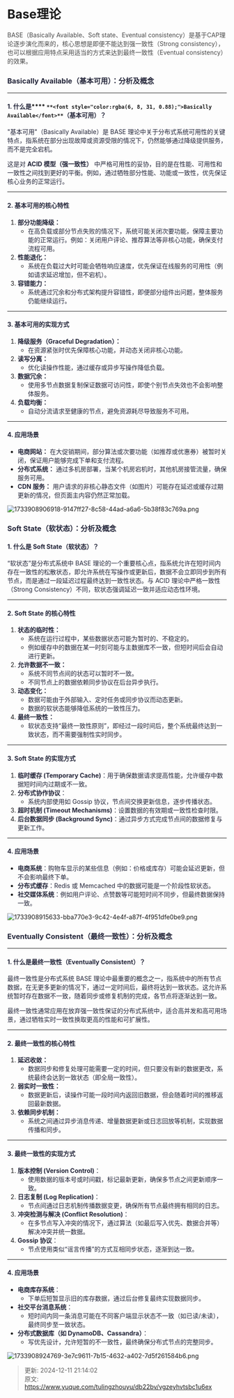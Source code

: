 # Base理论

<font style="color:rgb(74, 74, 74);">BASE（Basically Available、Soft state、Eventual consistency）是基于CAP理论逐步演化而来的，核心思想是即便不能达到强一致性（Strong consistency），也可以根据应用特点采用适当的方式来达到最终一致性（Eventual consistency）的效果。</font>

### **<font style="color:rgba(6, 8, 31, 0.88);">Basically Available（基本可用）：分析及概念</font>**
---

#### **<font style="color:rgba(6, 8, 31, 0.88);">1. 什么是</font>****<font style="color:rgba(6, 8, 31, 0.88);"> </font>**`**<font style="color:rgba(6, 8, 31, 0.88);">Basically Available</font>**`**<font style="color:rgba(6, 8, 31, 0.88);">（基本可用）？</font>**
<font style="color:rgba(6, 8, 31, 0.88);">"基本可用"（Basically Available）是 BASE 理论中关于分布式系统可用性的关键特点，指系统在部分出现故障或资源受限的情况下，仍然能够通过降级提供服务，而不是完全宕机。</font>

<font style="color:rgba(6, 8, 31, 0.88);">这是对</font><font style="color:rgba(6, 8, 31, 0.88);"> </font>**<font style="color:rgba(6, 8, 31, 0.88);">ACID 模型（强一致性）</font>**<font style="color:rgba(6, 8, 31, 0.88);"> </font><font style="color:rgba(6, 8, 31, 0.88);">中严格可用性的妥协，目的是在性能、可用性和一致性之间找到更好的平衡。例如，通过牺牲部分性能、功能或一致性，优先保证核心业务的正常运行。</font>

---

#### **<font style="color:rgba(6, 8, 31, 0.88);">2. 基本可用的核心特性</font>**
1. **<font style="color:rgba(6, 8, 31, 0.88);">部分功能降级：</font>**
    - <font style="color:rgba(6, 8, 31, 0.88);">在高负载或部分节点失败的情况下，系统可能关闭次要功能，保障主要功能的正常运行。例如：关闭用户评论、推荐算法等非核心功能，确保支付流程可用。</font>
2. **<font style="color:rgba(6, 8, 31, 0.88);">性能退化：</font>**
    - <font style="color:rgba(6, 8, 31, 0.88);">系统在负载过大时可能会牺牲响应速度，优先保证在线服务的可用性（例如请求延迟增加，但不宕机）。</font>
3. **<font style="color:rgba(6, 8, 31, 0.88);">容错能力：</font>**
    - <font style="color:rgba(6, 8, 31, 0.88);">系统通过冗余和分布式架构提升容错性，即便部分组件出问题，整体服务仍能继续运行。</font>

---

#### **<font style="color:rgba(6, 8, 31, 0.88);">3. 基本可用的实现方式</font>**
1. **<font style="color:rgba(6, 8, 31, 0.88);">降级服务（Graceful Degradation）：</font>**
    - <font style="color:rgba(6, 8, 31, 0.88);">在资源紧张时优先保障核心功能，并动态关闭非核心功能。</font>
2. **<font style="color:rgba(6, 8, 31, 0.88);">读写分离：</font>**
    - <font style="color:rgba(6, 8, 31, 0.88);">优化读操作性能，通过缓存或异步写操作降低负载。</font>
3. **<font style="color:rgba(6, 8, 31, 0.88);">数据冗余：</font>**
    - <font style="color:rgba(6, 8, 31, 0.88);">使用多节点数据复制保证数据可访问性，即使个别节点失效也不会影响整体服务。</font>
4. **<font style="color:rgba(6, 8, 31, 0.88);">负载均衡：</font>**
    - <font style="color:rgba(6, 8, 31, 0.88);">自动分流请求至健康的节点，避免资源耗尽导致服务不可用。</font>

---

#### **<font style="color:rgba(6, 8, 31, 0.88);">4. 应用场景</font>**
+ **<font style="color:rgba(6, 8, 31, 0.88);">电商网站：</font>**<font style="color:rgba(6, 8, 31, 0.88);"> </font><font style="color:rgba(6, 8, 31, 0.88);">在大促销期间，部分算法或次要功能（如推荐或优惠券）被暂时关闭，保证用户能够完成下单和支付流程。</font>
+ **<font style="color:rgba(6, 8, 31, 0.88);">分布式系统：</font>**<font style="color:rgba(6, 8, 31, 0.88);"> </font><font style="color:rgba(6, 8, 31, 0.88);">通过多机房部署，当某个机房宕机时，其他机房接管流量，确保服务可用。</font>
+ **<font style="color:rgba(6, 8, 31, 0.88);">CDN 服务：</font>**<font style="color:rgba(6, 8, 31, 0.88);"> 用户请求的非核心静态文件（如图片）可能存在延迟或缓存过期更新的情况，但页面主内容仍然正常加载。</font>

![1733908906918-9147ff27-8c58-44ad-a6a6-5b38f83c769a.png](./img/IQWZ2uUtdP7xcXkb/1733908906918-9147ff27-8c58-44ad-a6a6-5b38f83c769a-783044.png)

### **<font style="color:rgba(6, 8, 31, 0.88);">Soft State（软状态）：分析及概念</font>**
#### **<font style="color:rgba(6, 8, 31, 0.88);">1. 什么是 Soft State（软状态）？</font>**
<font style="color:rgba(6, 8, 31, 0.88);">“软状态”是分布式系统中 BASE 理论的一个重要核心点，指系统允许在短时间内存在一致性的松散状态，即允许系统在写操作或更新后，数据不会立即同步到所有节点，而是通过一段延迟过程最终达到一致性状态。与 ACID 理论中严格一致性（Strong Consistency）不同，软状态强调延迟一致并适应动态性环境。</font>

---

#### **<font style="color:rgba(6, 8, 31, 0.88);">2. Soft State 的核心特性</font>**
1. **<font style="color:rgba(6, 8, 31, 0.88);">状态的临时性：</font>**
    - <font style="color:rgba(6, 8, 31, 0.88);">系统在运行过程中，某些数据状态可能为暂时的、不稳定的。</font>
    - <font style="color:rgba(6, 8, 31, 0.88);">例如缓存中的数据在某一时刻可能与主数据库不一致，但短时间后会自动进行更新。</font>
2. **<font style="color:rgba(6, 8, 31, 0.88);">允许数据不一致：</font>**
    - <font style="color:rgba(6, 8, 31, 0.88);">系统不同节点间的状态可以暂时不一致。</font>
    - <font style="color:rgba(6, 8, 31, 0.88);">不同节点上的数据依赖同步协议在后台异步执行。</font>
3. **<font style="color:rgba(6, 8, 31, 0.88);">动态变化：</font>**
    - <font style="color:rgba(6, 8, 31, 0.88);">数据可能由于外部输入、定时任务或同步协议而动态更新。</font>
    - <font style="color:rgba(6, 8, 31, 0.88);">数据的软状态能够降低系统的一致性压力。</font>
4. **<font style="color:rgba(6, 8, 31, 0.88);">最终一致性：</font>**
    - <font style="color:rgba(6, 8, 31, 0.88);">软状态支持“最终一致性原则”，即经过一段时间后，整个系统最终达到一致状态，而不需要强制性实时同步。</font>

---

#### **<font style="color:rgba(6, 8, 31, 0.88);">3. Soft State 的实现方式</font>**
1. **<font style="color:rgba(6, 8, 31, 0.88);">临时缓存 (Temporary Cache)</font>**<font style="color:rgba(6, 8, 31, 0.88);">：用于确保数据请求提高性能，允许缓存中数据短时间内过期或不一致。</font>
2. **<font style="color:rgba(6, 8, 31, 0.88);">分布式协作协议</font>**<font style="color:rgba(6, 8, 31, 0.88);">：</font>
    - <font style="color:rgba(6, 8, 31, 0.88);">系统内部使用如 Gossip 协议，节点间交换更新信息，逐步传播状态。</font>
3. **<font style="color:rgba(6, 8, 31, 0.88);">超时机制 (Timeout Mechanisms)</font>**<font style="color:rgba(6, 8, 31, 0.88);">：设置数据的有效期或一致性检查时限。</font>
4. **<font style="color:rgba(6, 8, 31, 0.88);">后台数据同步 (Background Sync)</font>**<font style="color:rgba(6, 8, 31, 0.88);">：通过异步方式完成节点间的数据修复与更新工作。</font>

---

#### **<font style="color:rgba(6, 8, 31, 0.88);">4. 应用场景</font>**
+ **<font style="color:rgba(6, 8, 31, 0.88);">电商系统</font>**<font style="color:rgba(6, 8, 31, 0.88);">：购物车显示的某些信息（例如：价格或库存）可能会延迟更新，但不会影响最终下单。</font>
+ **<font style="color:rgba(6, 8, 31, 0.88);">分布式缓存</font>**<font style="color:rgba(6, 8, 31, 0.88);">：Redis 或 Memcached 中的数据可能是一个阶段性软状态。</font>
+ **<font style="color:rgba(6, 8, 31, 0.88);">社交媒体系统</font>**<font style="color:rgba(6, 8, 31, 0.88);">：例如用户评论、点赞数等可能短时间不同步，但最终数据保持一致。</font>

![1733908915633-bba770e3-9c42-4e4f-a87f-4f951dfe0be9.png](./img/IQWZ2uUtdP7xcXkb/1733908915633-bba770e3-9c42-4e4f-a87f-4f951dfe0be9-177428.png)

### **<font style="color:rgba(6, 8, 31, 0.88);">Eventually Consistent（最终一致性）：分析及概念</font>**
---

#### **<font style="color:rgba(6, 8, 31, 0.88);">1. 什么是最终一致性（Eventually Consistent）？</font>**
<font style="color:rgba(6, 8, 31, 0.88);">最终一致性是分布式系统 BASE 理论中最重要的概念之一，指系统中的所有节点数据，在无更多更新的情况下，通过一定时间后，最终将达到一致状态。这允许系统暂时存在数据不一致，随着同步或修复机制的完成，各节点将逐渐达到一致。</font>

<font style="color:rgba(6, 8, 31, 0.88);">最终一致性通常应用在放弃强一致性保证的分布式系统中，适合高并发和高可用场景，通过牺牲实时一致性换取更高的性能和可扩展性。</font>

---

#### **<font style="color:rgba(6, 8, 31, 0.88);">2. 最终一致性的核心特性</font>**
1. **<font style="color:rgba(6, 8, 31, 0.88);">延迟收敛：</font>**
    - <font style="color:rgba(6, 8, 31, 0.88);">数据同步和修复处理可能需要一定的时间，但只要没有新的数据更改，系统最终会达到一致状态（即全局一致性）。</font>
2. **<font style="color:rgba(6, 8, 31, 0.88);">弱实时一致性：</font>**
    - <font style="color:rgba(6, 8, 31, 0.88);">数据更新后，读操作可能一段时间内返回旧数据，但会随着时间的推移返回最新数据。</font>
3. **<font style="color:rgba(6, 8, 31, 0.88);">依赖同步机制：</font>**
    - <font style="color:rgba(6, 8, 31, 0.88);">系统之间通过异步消息传递、增量数据更新或日志回放等机制，实现数据传播和同步。</font>

---

#### **<font style="color:rgba(6, 8, 31, 0.88);">3. 最终一致性的实现方式</font>**
1. **<font style="color:rgba(6, 8, 31, 0.88);">版本控制 (Version Control)</font>**<font style="color:rgba(6, 8, 31, 0.88);">：</font>
    - <font style="color:rgba(6, 8, 31, 0.88);">使用数据的版本号或时间戳，标记最新更新，确保多节点之间更新顺序一致。</font>
2. **<font style="color:rgba(6, 8, 31, 0.88);">日志复制 (Log Replication)</font>**<font style="color:rgba(6, 8, 31, 0.88);">：</font>
    - <font style="color:rgba(6, 8, 31, 0.88);">节点间通过日志机制传播数据变更，确保所有节点最终拥有相同的日志。</font>
3. **<font style="color:rgba(6, 8, 31, 0.88);">冲突检测与解决 (Conflict Resolution)</font>**<font style="color:rgba(6, 8, 31, 0.88);">：</font>
    - <font style="color:rgba(6, 8, 31, 0.88);">在多节点写入冲突的情况下，通过算法（如最后写入优先、数据合并等）解决冲突并统一数据。</font>
4. **<font style="color:rgba(6, 8, 31, 0.88);">Gossip 协议</font>**<font style="color:rgba(6, 8, 31, 0.88);">：</font>
    - <font style="color:rgba(6, 8, 31, 0.88);">节点使用类似“谣言传播”的方式互相同步状态，逐渐到达一致。</font>

---

#### **<font style="color:rgba(6, 8, 31, 0.88);">4. 应用场景</font>**
+ **<font style="color:rgba(6, 8, 31, 0.88);">电商库存系统</font>**<font style="color:rgba(6, 8, 31, 0.88);">：</font>
    - <font style="color:rgba(6, 8, 31, 0.88);">下单后短暂显示旧的库存数据，通过后台修复最终实现数据同步。</font>
+ **<font style="color:rgba(6, 8, 31, 0.88);">社交平台消息系统</font>**<font style="color:rgba(6, 8, 31, 0.88);">：</font>
    - <font style="color:rgba(6, 8, 31, 0.88);">短时间内同一条消息可能在不同客户端显示状态不一致（如已读/未读），最终同步至一致状态。</font>
+ **<font style="color:rgba(6, 8, 31, 0.88);">分布式数据库（如 DynamoDB、Cassandra）</font>**<font style="color:rgba(6, 8, 31, 0.88);">：</font>
    - <font style="color:rgba(6, 8, 31, 0.88);">写优先设计，允许短暂的不一致性，最终确保分布式节点的完整同步。</font>

![1733908924769-3e7c9611-7b15-4632-a402-7d5f261584b6.png](./img/IQWZ2uUtdP7xcXkb/1733908924769-3e7c9611-7b15-4632-a402-7d5f261584b6-106062.png)



> 更新: 2024-12-11 21:14:02  
> 原文: <https://www.yuque.com/tulingzhouyu/db22bv/vgzeyhvtsbc1u6ex>